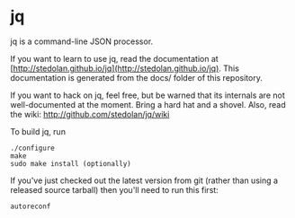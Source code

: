 jq
==

jq is a command-line JSON processor.

If you want to learn to use jq, read the documentation at
[http://stedolan.github.io/jq](http://stedolan.github.io/jq). This
documentation is generated from the docs/ folder of this repository.

If you want to hack on jq, feel free, but be warned that its internals
are not well-documented at the moment. Bring a hard hat and a
shovel. Also, read the wiki: http://github.com/stedolan/jq/wiki

To build jq, run

    ./configure
    make
    sudo make install (optionally)

If you've just checked out the latest version from git (rather than
using a released source tarball) then you'll need to run this first:

    autoreconf
